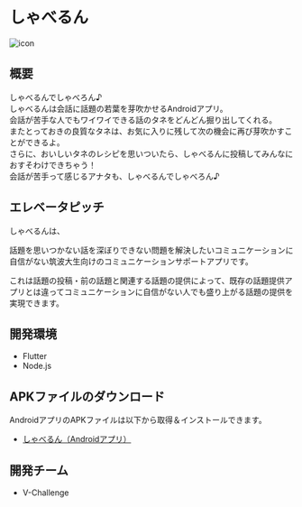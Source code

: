 # しゃべるん

![icon](https://user-images.githubusercontent.com/59109301/105342259-7a46c080-5c23-11eb-954c-283dfea95ef5.png)

## 概要

しゃべるんでしゃべろん♪  
しゃべるんは会話に話題の若葉を芽吹かせるAndroidアプリ。  
会話が苦手な人でもワイワイできる話のタネをどんどん掘り出してくれる。  
またとっておきの良質なタネは、お気に入りに残して次の機会に再び芽吹かすことができるよ。  
さらに、おいしいタネのレシピを思いついたら、しゃべるんに投稿してみんなにおすそわけできちゃう！  
会話が苦手って感じるアナタも、しゃべるんでしゃべろん♪

## エレベータピッチ

しゃべるんは、

話題を思いつかない話を深ぼりできない問題を解決したいコミュニケーションに自信がない筑波大生向けのコミュニケーションサポートアプリです。

これは話題の投稿・前の話題と関連する話題の提供によって、既存の話題提供アプリとは違ってコミュニケーションに自信がない人でも盛り上がる話題の提供を実現できます。

## 開発環境

- Flutter
- Node.js

## APKファイルのダウンロード

AndroidアプリのAPKファイルは以下から取得＆インストールできます。
- [しゃべるん（Androidアプリ）](https://bit.ly/3q5ds6h)

## 開発チーム

- V-Challenge
